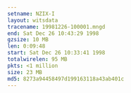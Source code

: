 ```yaml
---
setname: NZIX-I
layout: witsdata
tracename: 19981226-100001.mngd
end: Sat Dec 26 10:43:29 1998
gzsize: 10 MB
len: 0:09:48
start: Sat Dec 26 10:33:41 1998
totalwirelen: 95 MB
pkts: <1 million
size: 23 MB
md5: 8273a94458497d199163118a43ab401c
---
```

